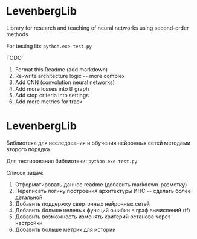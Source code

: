 # LevenbergLib
Library for research and teaching of neural networks using second-order methods

For testing lib: 
`python.exe test.py`

TODO:
1. Format this Readme (add markdown)
2. Re-write architecture logic -- more complex
3. Add CNN (convolution neural networks)
4. Add more losses into tf graph
5. Add stop criteria into settings
6. Add more metrics for track


# LevenbergLib
Библиотека для исследования и обучения нейронных сетей методами второго порядка

Для тестирования библиотеки: 
`python.exe test.py`

Список задач:
1. Отформатировать данное readme (добавить markdown-разметку)
2. Переписать логику построения архитектуры ИНС -- сделать более детальной
3. Добавить поддержку сверточных нейронных сетей
4. Добавить больше целевых функций ошибки в граф вычислений (tf)
5. Добавить возможность изменять критерий останова через настройки
6. Добавить больше метрик для истории